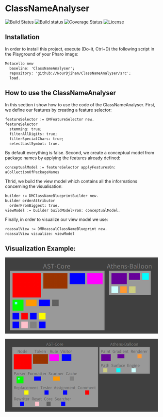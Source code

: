# ClassNameAnalyser

[![Build Status](https://travis-ci.org/NourDjihan/ClassNameAnalyser.svg?branch=master)](https://travis-ci.org/NourDjihan/ClassNameAnalyser)
[![Build status](https://ci.appveyor.com/api/projects/status/fduj9iv10jpvip6v?svg=true)](https://ci.appveyor.com/project/NourDjihan/classnameanalyser)
[![Coverage Status](https://coveralls.io/repos/github/NourDjihan/ClassNameAnalyser/badge.svg?branch=master)](https://coveralls.io/github/NourDjihan/ClassNameAnalyser?branch=master)
[![License](https://img.shields.io/badge/license-MIT-blue.svg)](https://raw.githubusercontent.com/NourDjihan/ClassNameAnalyser/master/LICENSE)

## Installation

In order to install this project, execute (Do-it, Ctrl+D) the following script in the Playground of your Pharo image:

```Smalltalk
Metacello new
  baseline: 'ClassNameAnalyser';
  repository: 'github://NourDjihan/ClassNameAnalyser/src';
  load.
```
## How to use the ClassNameAnalyser

In this section i show how to use the code of the ClassNameAnalyser.
First, we define our features by creating a feature selector:

```Smalltalk
featureSelector := DMFeatureSelector new.
featureSelector 
  stemming: true;
  filterAllDigits: true; 
  filterSpecialChars: true;
  selectLastSymbol: true.
  ```  
By default everything is false.
Second, we create a conceptual model from package names by applying the features already defined:
```Smalltalk
conceptualModel := featureSelector applyFeaturesOn: aCollectionOfPackageNames
  ``` 
  Thrid, we build the view model which contains all the informations concerning the visualisation:
  ```Smalltalk
  builder := DMClassNameBlueprintBuilder new.
  builder orderAttributor 
    orderFromBiggest: true.
 viewModel := builder buildModelFrom: conceptualModel.
   ``` 
   Finally, in order to visualize our view model we use:
   ```Smalltalk
   roassalView := DMRoassalClassNameBlueprint new.
   roassalView visualize: viewModel
   ``` 
   ## Visualization Example:

  
   ![](images/DistributionMap.png)
   
   ![](images/ClassNameBlueprint.png)
